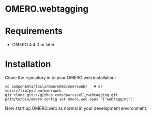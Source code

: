 OMERO.webtagging
================

Requirements
============

* OMERO 4.4.0 or later

Installation
============

Clone the repository in to your OMERO.web installation:

    cd components/tools/OmeroWeb/omeroweb/   # or <dist>/lib/python/omeroweb
    git clone git://github.com/dpwrussell/webtagging.git
    path/to/bin/omero config set omero.web.apps '["webtagging"]'

Now start up OMERO.web as normal in your development environment.
